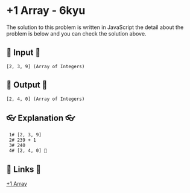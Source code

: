 # +1 Array - 6kyu

The solution to this problem is written in JavaScript the detail about the problem is below and you can check the solution above.

## 🥚 Input 🥚

```
[2, 3, 9] (Array of Integers)
```

## 🐣 Output 🐣

```
[2, 4, 0] (Array of Integers)
```

## 👓 Explanation 👓

```
 1# [2, 3, 9]
 2# 239 + 1
 3# 240
 4# [2, 4, 0] 🎉
```

## 🔗 Links 🔗

[+1 Array](https://www.codewars.com/kata/5514e5b77e6b2f38e0000ca9)
